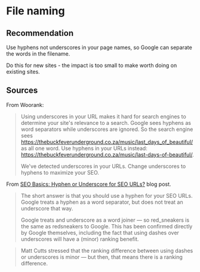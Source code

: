 # File naming

## Recommendation

Use hyphens not underscores in your page names, so Google can separate the words in the filename.

Do this for new sites - the impact is too small to make worth doing on existing sites.

## Sources

From Woorank:

> Using underscores in your URL makes it hard for search engines to determine your site's relevance to a search. Google sees hyphens as word separators while underscores are ignored. So the search engine sees https://thebuckfeverunderground.co.za/music/last_days_of_beautiful/ as all one word. Use hyphens in your URLs instead: https://thebuckfeverunderground.co.za/music/last-days-of-beautiful/.
> 
> We've detected underscores in your URLs. Change underscores to hyphens to maximize your SEO.


From [SEO Basics: Hyphen or Underscore for SEO URLs?](https://www.ecreativeim.com/blog/index.php/2011/03/30/seo-basics-hyphen-or-underscore-for-seo-urls/) blog post.

> The short answer is that you should use a hyphen for your SEO URLs. Google treats a hyphen as a word separator, but does not treat an underscore that way.
> 
> Google treats and underscore as a word joiner — so red_sneakers is the same as redsneakers to Google. This has been confirmed directly by Google themselves, including the fact that using dashes over underscores will have a (minor) ranking benefit.

> Matt Cutts stressed that the ranking difference between using dashes or underscores is minor — but then, that means there is a ranking difference.
<!--stackedit_data:
eyJoaXN0b3J5IjpbLTU0NDY5MzMwOV19
-->
